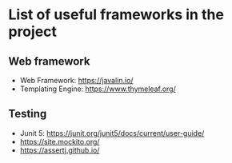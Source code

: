 # List of useful frameworks in the project


## Web framework
* Web Framework: https://javalin.io/
* Templating Engine: https://www.thymeleaf.org/

## Testing
* Junit 5: https://junit.org/junit5/docs/current/user-guide/
* https://site.mockito.org/
* https://assertj.github.io/